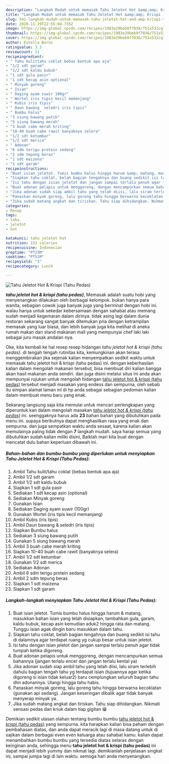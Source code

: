 ```yaml
---
description: "Langkah Mudah untuk memasak Tahu Jeletot Hot &amp;amp; Krispi (Tahu Pedas) yang simpel"
title: "Langkah Mudah untuk memasak Tahu Jeletot Hot &amp;amp; Krispi (Tahu Pedas) yang simpel"
slug: 541-langkah-mudah-untuk-memasak-tahu-jeletot-hot-and-amp-krispi-tahu-pedas-yang-simpel
date: 2020-11-29T22:55:04.735Z
image: https://img-global.cpcdn.com/recipes/1983e29beb9f7036/751x532cq70/tahu-jeletot-hot-krispi-tahu-pedas-foto-resep-utama.jpg
thumbnail: https://img-global.cpcdn.com/recipes/1983e29beb9f7036/751x532cq70/tahu-jeletot-hot-krispi-tahu-pedas-foto-resep-utama.jpg
cover: https://img-global.cpcdn.com/recipes/1983e29beb9f7036/751x532cq70/tahu-jeletot-hot-krispi-tahu-pedas-foto-resep-utama.jpg
author: Estella Burns
ratingvalue: 3.3
reviewcount: 11
recipeingredient:
- " Tahu kulittahu coklat bebas bentuk apa aja"
- "1/2 sdt garam"
- "1/2 sdt kaldu bubuk"
- "1 sdt gula pasir"
- "1 sdt kecap asin optional"
- " Minyak goreng"
- " Isian"
- " Daging ayam suwir 100gr"
- " Wortel iris tipis kecil memanjang"
- " Kubis iris tipis"
- " Daun bawang  seledri iris tipis"
- " Bumbu halus"
- "3 siung bawang putih"
- "5 siung bawang merah"
- "3 buah cabe merah kriting"
- "10-40 buah cabe rawit banyaknya selera"
- "1/2 sdt ketumbar"
- "1/2 sdt merica"
- " Adonan"
- "6 sdm terigu protein sedang"
- "2 sdm tepung beras"
- "1 sdt maizena"
- "1 sdt garam"
recipeinstructions:
- "Buat isian jeletot. Tumis bumbu halus hingga harum &amp; matang, masukkan bahan isian yang telah disiapkan, tambahkan gula, garam, kaldu bubuk, kecap asin kemudian aduk2 hingga rata dan matang. Tunggu isian agak dingin baru masukkan dalam tahu."
- "Siapkan tahu coklat, belah bagian tengahnya dan buang sedikit isi tahu di dalamnya agar terdapat ruang yg cukup besar untuk isian jeletot."
- "Isi tahu dengan isian jeletot dan jangan sampai terlalu penuh agar tidak tumpah ketika digoreng."
- "Buat adonan pelapis untuk menggoreng, dengan mencampurkan semua bahannya (jangan terlalu encer dan jangan terlalu kental ya)"
- "Jika adonan sudah siap ambil tahu yang telah diisi, lalu siram terlebih dahulu bagian tengah tahu yg terdapat isian (tujuannya agar ketika digoreng si isian tidak keluar2) baru cemplungkan seluruh bagian tahu dlm adonannya. Ulangi hingga tahu habis."
- "Panaskan minyak goreng, lalu goreng tahu hingga berwarna kecoklatan (gunakan api sedang). Jangan keseringan dibalik agar tidak banyak menyerap minyak ya."
- "Jika sudah matang angkat dan tiriskan. Tahu siap dihidangkan. Nikmati sensasi pedas dan kriuk dalam tiap gigitan 😁"
categories:
- Resep
tags:
- tahu
- jeletot
- hot

katakunci: tahu jeletot hot 
nutrition: 153 calories
recipecuisine: Indonesian
preptime: "PT23M"
cooktime: "PT51M"
recipeyield: "3"
recipecategory: Lunch

---
```



![Tahu Jeletot Hot &amp; Krispi (Tahu Pedas)](https://img-global.cpcdn.com/recipes/1983e29beb9f7036/751x532cq70/tahu-jeletot-hot-krispi-tahu-pedas-foto-resep-utama.jpg)

<b><i>tahu jeletot hot &amp; krispi (tahu pedas)</i></b>, Memasak adalah suatu hobi yang menyenangkan dilakukan oleh berbagai kelompok. bukan hanya para wanita, sebagian cowok juga banyak juga yang berminat dengan hobi ini. walau hanya untuk sekedar kebersamaan dengan sahabat atau memang sudah menjadi kegemaran dalam dirinya. tidak asing lagi dalam dunia restoran sekarang sangat banyak ditemukan pria dengan ketrampilan memasak yang luar biasa, dan lebih banyak juga kita melihat di aneka rumah makan dan stand makanan mall yang mempunyai chef laki laki sebagai juru masak andalan nya.

Oke, kita kembali ke hal resep resep hidangan <i>tahu jeletot hot &amp; krispi (tahu pedas)</i>. di tengah tengah rutinitas kita, kemungkinan akan terasa menggembirakan jika sejenak kalian menyempatkan sedikit waktu untuk memasak tahu jeletot hot &amp; krispi (tahu pedas) ini. dengan keberhasilan kalian dalam mengolah makanan tersebut, bisa membuat diri kalian bangga akan hasil makanan anda sendiri. dan juga disini melalui situs ini anda akan mempunyai rujukan untuk mengolah hidangan <u>tahu jeletot hot &amp; krispi (tahu pedas)</u> tersebut menjadi masakan yang endess dan sempurna, oleh sebab itu simpan alamat laman ini di hp anda sebagai sebagian pedoman kalian dalam membuat menu baru yang enak.




Sekarang langsung saja kita memulai untuk mencari perlengkapan yang diperuntuk kan dalam mengolah masakan <u><i>tahu jeletot hot &amp; krispi (tahu pedas)</i></u> ini. seenggaknya harus ada <b>23</b> bahan bahan yang dibutuhkan pada menu ini. supaya berikutnya dapat menghasilkan rasa yang enak dan sempurna. dan juga sempatkan waktu anda sesaat, karena kalian akan memulainya paling tidak dengan <b>7</b> langkah mudah. saya harap semua yang dibutuhkan sudah kalian miliki disini, Baiklah mari kita buat dengan mencatat dulu bahan keperluan dibawah ini.

<!--inarticleads1-->

##### Bahan-bahan dan bumbu-bumbu yang diperlukan untuk menyiapkan Tahu Jeletot Hot &amp; Krispi (Tahu Pedas):

1. Ambil  Tahu kulit/tahu coklat (bebas bentuk apa aja)
1. Ambil 1/2 sdt garam
1. Ambil 1/2 sdt kaldu bubuk
1. Siapkan 1 sdt gula pasir
1. Sediakan 1 sdt kecap asin (optional)
1. Sediakan  Minyak goreng
1. Gunakan  Isian
1. Sediakan  Daging ayam suwir (100gr)
1. Gunakan  Wortel (iris tipis kecil memanjang)
1. Ambil  Kubis (iris tipis)
1. Ambil  Daun bawang &amp; seledri (iris tipis)
1. Siapkan  Bumbu halus
1. Sediakan 3 siung bawang putih
1. Gunakan 5 siung bawang merah
1. Ambil 3 buah cabe merah kriting
1. Siapkan 10-40 buah cabe rawit (banyaknya selera)
1. Ambil 1/2 sdt ketumbar
1. Gunakan 1/2 sdt merica
1. Sediakan  Adonan
1. Ambil 6 sdm terigu protein sedang
1. Ambil 2 sdm tepung beras
1. Siapkan 1 sdt maizena
1. Siapkan 1 sdt garam




<!--inarticleads2-->

##### Langkah-langkah menyiapkan Tahu Jeletot Hot &amp; Krispi (Tahu Pedas):

1. Buat isian jeletot. Tumis bumbu halus hingga harum &amp; matang, masukkan bahan isian yang telah disiapkan, tambahkan gula, garam, kaldu bubuk, kecap asin kemudian aduk2 hingga rata dan matang. Tunggu isian agak dingin baru masukkan dalam tahu.
1. Siapkan tahu coklat, belah bagian tengahnya dan buang sedikit isi tahu di dalamnya agar terdapat ruang yg cukup besar untuk isian jeletot.
1. Isi tahu dengan isian jeletot dan jangan sampai terlalu penuh agar tidak tumpah ketika digoreng.
1. Buat adonan pelapis untuk menggoreng, dengan mencampurkan semua bahannya (jangan terlalu encer dan jangan terlalu kental ya)
1. Jika adonan sudah siap ambil tahu yang telah diisi, lalu siram terlebih dahulu bagian tengah tahu yg terdapat isian (tujuannya agar ketika digoreng si isian tidak keluar2) baru cemplungkan seluruh bagian tahu dlm adonannya. Ulangi hingga tahu habis.
1. Panaskan minyak goreng, lalu goreng tahu hingga berwarna kecoklatan (gunakan api sedang). Jangan keseringan dibalik agar tidak banyak menyerap minyak ya.
1. Jika sudah matang angkat dan tiriskan. Tahu siap dihidangkan. Nikmati sensasi pedas dan kriuk dalam tiap gigitan 😁




Demikian sedikit ulasan olahan tentang bumbu bumbu <u>tahu jeletot hot &amp; krispi (tahu pedas)</u> yang sempurna. kita harapkan kalian bisa paham dengan pembahasan diatas, dan anda dapat meracik lagi di masa datang untuk di sajikan dalam berbagai even even keluarga atau sahabat kamu. kalian dapat menambahkan bumbu bumbu yang tersedia diatas selaras dengan keinginan anda, sehingga menu <b>tahu jeletot hot &amp; krispi (tahu pedas)</b> ini dapat menjadi lebih yummy dan nikmat lagi. demikianlah penjelasan singkat ini, sampai jumpa lagi di lain waktu. semoga hari anda menyenangkan.

